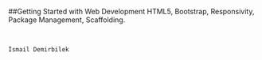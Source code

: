 ##Getting Started with Web Development
HTML5, Bootstrap, Responsivity, Package Management, Scaffolding.

<br/>

`İsmail Demirbilek`
